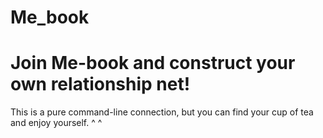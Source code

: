 # Me_book
Join Me-book and construct your own relationship net! 
=====
This is a pure command-line connection, but you can find your cup of tea and enjoy yourself. ^ ^
